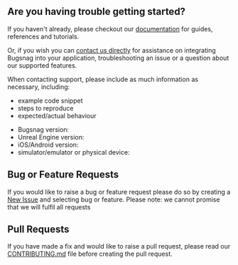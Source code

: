 ## Are you having trouble getting started?
If you haven't already, please checkout our [documentation](https://docs.bugsnag.com/platforms/unreal-engine/) for guides, references and tutorials.

Or, if you wish you can [contact us directly](mailto:support@bugsnag.com) for assistance on integrating Bugsnag into your application, troubleshooting an issue or a question about our supported features.

When contacting support, please include as much information as necessary, including:

- example code snippet
- steps to reproduce
- expected/actual behaviour 

* Bugsnag version:
* Unreal Engine version:
* iOS/Android version:
* simulator/emulator or physical device:

## Bug or Feature Requests
If you would like to raise a bug or feature request please do so by creating a [New Issue](https://github.com/bugsnag/bugsnag-unreal/issues/new/choose) and selecting bug or feature.
Please note: we cannot promise that we will fulfil all requests

## Pull Requests
If you have made a fix and would like to raise a pull request, please read our [CONTRIBUTING.md](../CONTRIBUTING.md) file before creating the pull request.